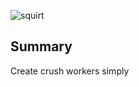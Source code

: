 ![squirt](https://raw.githubusercontent.com/kcmerrill/queued/master/assets/squirt.jpg)

## Summary
Create crush workers simply
